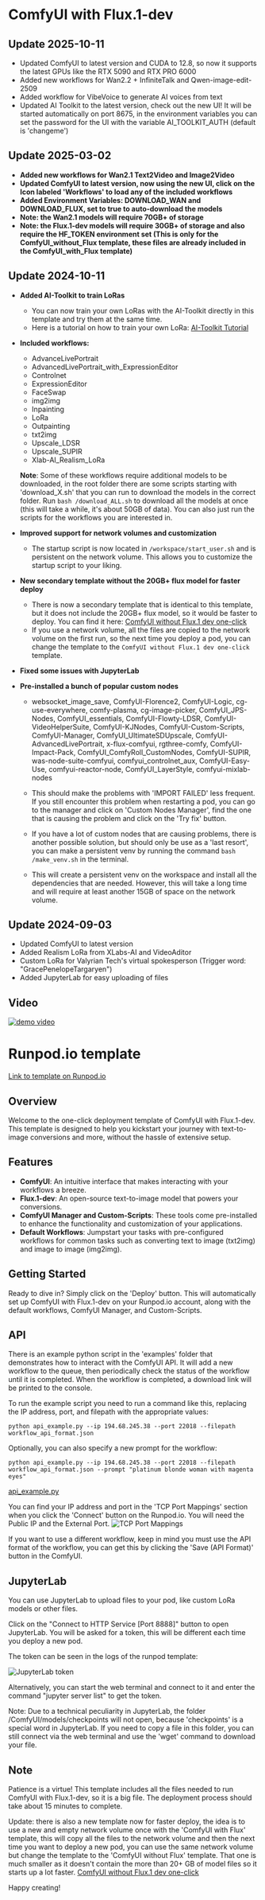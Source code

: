# ComfyUI with Flux.1-dev

## Update 2025-10-11
- Updated ComfyUI to latest version and CUDA to 12.8, so now it supports the latest GPUs like the RTX 5090 and RTX PRO 6000
- Added new workflows for Wan2.2 + InfiniteTalk and Qwen-image-edit-2509
- Added workflow for VibeVoice to generate AI voices from text
- Updated AI Toolkit to the latest version, check out the new UI! It will be started automatically on port 8675, in the environment variables you can set the password for the UI with the variable AI_TOOLKIT_AUTH (default is 'changeme')

## Update 2025-03-02
- **Added new workflows for Wan2.1 Text2Video and Image2Video**
- **Updated ComfyUI to latest version, now using the new UI, click on the Icon labeled 'Workflows' to load any of the included workflows**
- **Added Environment Variables: DOWNLOAD_WAN and DOWNLOAD_FLUX, set to true to auto-download the models**
- **Note: the Wan2.1 models will require 70GB+ of storage**
- **Note: the Flux.1-dev models will require 30GB+ of storage and also require the HF_TOKEN environment set (This is only for the ComfyUI_without_Flux template, these files are already included in the ComfyUI_with_Flux template)**

## Update 2024-10-11

- **Added AI-Toolkit to train LoRas**
    - You can now train your own LoRas with the AI-Toolkit directly in this template and try them at the same time.
    - Here is a tutorial on how to train your own LoRa: [AI-Toolkit Tutorial](https://github.com/ValyrianTech/ComfyUI_with_Flux/blob/main/comfyui-without-flux/ai-toolkit/Tutorial_how_to_train_a_LoRa.md)

- **Included workflows:**
    - AdvanceLivePortrait
    - AdvancedLivePortrait_with_ExpressionEditor
    - Controlnet
    - ExpressionEditor
    - FaceSwap
    - img2img
    - Inpainting
    - LoRa
    - Outpainting
    - txt2img
    - Upscale_LDSR
    - Upscale_SUPIR
    - Xlab-AI_Realism_LoRa

    **Note**: Some of these workflows require additional models to be downloaded, in the root folder there are some scripts starting with 'download_X.sh' that you can run to download the models in the correct folder.
    Run `bash /download_ALL.sh` to download all the models at once (this will take a while, it's about 50GB of data).
    You can also just run the scripts for the workflows you are interested in.


- **Improved support for network volumes and customization**
    - The startup script is now located in `/workspace/start_user.sh` and is persistent on the network volume. This allows you to customize the startup script to your liking.

- **New secondary template without the 20GB+ flux model for faster deploy**
    - There is now a secondary template that is identical to this template, but it does not include the 20GB+ flux model, so it would be faster to deploy. You can find it here: [ComfyUI without Flux.1 dev one-click](https://runpod.io/console/deploy?template=aomdggbx0y&ref=2vdt3dn9)
    - If you use a network volume, all the files are copied to the network volume on the first run, so the next time you deploy a pod, you can change the template to the `ComfyUI without Flux.1 dev one-click` template.

- **Fixed some issues with JupyterLab**

- **Pre-installed a bunch of popular custom nodes**

    - websocket_image_save, ComfyUI-Florence2, ComfyUI-Logic, cg-use-everywhere, comfy-plasma, cg-image-picker, ComfyUI_JPS-Nodes,
    ComfyUI_essentials, ComfyUI-Flowty-LDSR, ComfyUI-VideoHelperSuite, ComfyUI-KJNodes, ComfyUI-Custom-Scripts, ComfyUI-Manager, 
    ComfyUI_UltimateSDUpscale, ComfyUI-AdvancedLivePortrait, x-flux-comfyui, rgthree-comfy, ComfyUI-Impact-Pack, ComfyUI_ComfyRoll_CustomNodes,
    ComfyUI-SUPIR, was-node-suite-comfyui, comfyui_controlnet_aux, ComfyUI-Easy-Use, comfyui-reactor-node, ComfyUI_LayerStyle, comfyui-mixlab-nodes

    - This should make the problems with 'IMPORT FAILED' less frequent. If you still encounter this problem when restarting a pod, you can go to the manager and click on 'Custom Nodes Manager', find the one that is causing the problem and click on the 'Try fix' button. 
    - If you have a lot of custom nodes that are causing problems, there is another possible solution, but should only be use as a 'last resort', you can make a persistent venv by running the command `bash /make_venv.sh` in the terminal.
    - This will create a persistent venv on the workspace and install all the dependencies that are needed. However, this will take a long time and will require at least another 15GB of space on the network volume.



## Update 2024-09-03
- Updated ComfyUI to latest version
- Added Realism LoRa from XLabs-AI and VideoAditor
- Custom LoRa for Valyrian Tech's virtual spokesperson (Trigger word: "GracePenelopeTargaryen")
- Added JupyterLab for easy uploading of files

## Video
[![demo video](https://github.com/ValyrianTech/ComfyUI_with_Flux/blob/main/video_screenshot.png?raw=true)](https://youtu.be/WojIAFte-5E)

# Runpod.io template
[Link to template on Runpod.io](https://runpod.io/console/deploy?template=rzg5z3pls5&ref=2vdt3dn9)


## Overview
Welcome to the one-click deployment template of ComfyUI with Flux.1-dev. This template is designed to help you kickstart your journey with text-to-image conversions and more, without the hassle of extensive setup. 

## Features
- **ComfyUI**: An intuitive interface that makes interacting with your workflows a breeze.
- **Flux.1-dev**: An open-source text-to-image model that powers your conversions.
- **ComfyUI Manager and Custom-Scripts**: These tools come pre-installed to enhance the functionality and customization of your applications.
- **Default Workflows**: Jumpstart your tasks with pre-configured workflows for common tasks such as converting text to image (txt2img) and image to image (img2img).

## Getting Started
Ready to dive in? Simply click on the 'Deploy' button. This will automatically set up ComfyUI with Flux.1-dev on your Runpod.io account, along with the default workflows, ComfyUI Manager, and Custom-Scripts.

## API
There is an example python script in the 'examples' folder that demonstrates how to interact with the ComfyUI API.
It will add a new workflow to the queue, then periodically check the status of the workflow until it is completed.
When the workflow is completed, a download link will be printed to the console.

To run the example script you need to run a command like this, replacing the IP address, port, and filepath with the appropriate values:
```
python api_example.py --ip 194.68.245.38 --port 22018 --filepath workflow_api_format.json
```

Optionally, you can also specify a new prompt for the workflow:
```
python api_example.py --ip 194.68.245.38 --port 22018 --filepath workflow_api_format.json --prompt "platinum blonde woman with magenta eyes"
```

[api_example.py](https://github.com/ValyrianTech/ComfyUI_with_Flux/blob/main/examples/api_example.py)

You can find your IP address and port in the 'TCP Port Mappings' section when you click the 'Connect' button on the Runpod.io.
You will need the Public IP and the External Port.
![TCP Port Mappings](https://github.com/ValyrianTech/ComfyUI_with_Flux/blob/main/tcp_port_mappings.png?raw=true)

If you want to use a different workflow, keep in mind you must use the API format of the workflow, you can get this by clicking the 'Save (API Format)' button in the ComfyUI.

## JupyterLab
You can use JupyterLab to upload files to your pod, like custom LoRa models or other files.

Click on the "Connect to HTTP Service [Port 8888]" button to open JupyterLab.
You will be asked for a token, this will be different each time you deploy a new pod.

The token can be seen in the logs of the runpod template:

![JupyterLab token](https://github.com/ValyrianTech/ComfyUI_with_Flux/blob/main/JupyterLab_token.png?raw=true)

Alternatively, you can start the web terminal and connect to it and enter the command "jupyter server list" to get the token.

Note: Due to a technical peculiarity in JupyterLab, the folder /ComfyUI/models/checkpoints will not open, because 'checkpoints' is a special word in JupyterLab.
If you need to copy a file in this folder, you can still connect via the web terminal and use the 'wget' command to download your file.

## Note
Patience is a virtue! This template includes all the files needed to run ComfyUI with Flux.1-dev, so it is a big file. The deployment process should take about 15 minutes to complete. 


Update: there is also a new template now for faster deploy, the idea is to use a new and empty network volume once with the 'ComfyUI with Flux' template, this will copy all the files to the network volume and then the next time you want to deploy a new pod, you can use the same network volume but change the template to the 'ComfyUI without Flux' template. That one is much smaller as it doesn't contain the more than 20+ GB of model files so it starts up a lot faster. 
[ComfyUI without Flux.1 dev one-click](https://www.runpod.io/console/explore/aomdggbx0y)

Happy creating!